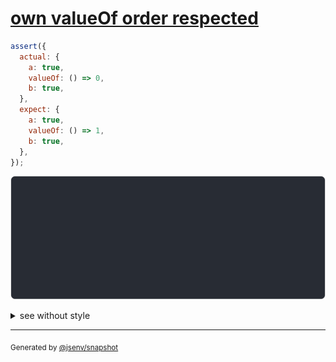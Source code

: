 # [own valueOf order respected](../../wrapped_value.test.js#L318)

```js
assert({
  actual: {
    a: true,
    valueOf: () => 0,
    b: true,
  },
  expect: {
    a: true,
    valueOf: () => 1,
    b: true,
  },
});
```

![img](throw.svg)

<details>
  <summary>see without style</summary>

```console
AssertionError: actual and expect are different

actual: {
  a: true,
  valueOf(): 0,
  b: true,
}
expect: {
  a: true,
  valueOf(): 1,
  b: true,
}
```

</details>

---

<sub>
  Generated by <a href="https://github.com/jsenv/core/tree/main/packages/independent/snapshot">@jsenv/snapshot</a>
</sub>